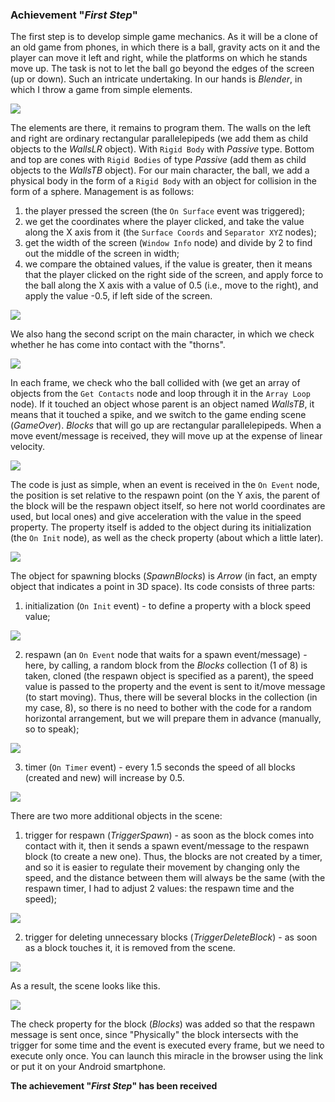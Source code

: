 ### Achievement "*First Step*"

The first step is to develop simple game mechanics. As it will be a clone of an old game from phones, in which there is a ball, gravity acts on it and the player can move it left and right, while the platforms on which he stands move up. The task is not to let the ball go beyond the edges of the screen (up or down). Such an intricate undertaking.
In our hands is *Blender*, in which I throw a game from simple elements.

[![](https://github.com/E1e5en/armory3d-blog.github.io/blob/master/articles/01_first_step/picture/1.jpg)](1)

The elements are there, it remains to program them.
The walls on the left and right are ordinary rectangular parallelepipeds (we add them as child objects to the *WallsLR* object). With `Rigid Body` with *Passive* type.
Bottom and top are cones with `Rigid Bodies` of type *Passive* (add them as child objects to the *WallsTB* object).
For our main character, the ball, we add a physical body in the form of a `Rigid Body` with an object for collision in the form of a sphere.
Management is as follows:
1) the player pressed the screen (the `On Surface` event was triggered);
2) we get the coordinates where the player clicked, and take the value along the X axis from it (the `Surface Coords` and `Separator XYZ` nodes);
3) get the width of the screen (`Window Info` node) and divide by 2 to find out the middle of the screen in width;
4) we compare the obtained values, if the value is greater, then it means that the player clicked on the right side of the screen, and apply force to the ball along the X axis with a value of 0.5 (i.e., move to the right), and apply the value -0.5, if left side of the screen.

[![](https://github.com/E1e5en/armory3d-blog.github.io/blob/master/articles/01_first_step/picture/2.jpg)](2)

We also hang the second script on the main character, in which we check whether he has come into contact with the "thorns".

[![](https://github.com/E1e5en/armory3d-blog.github.io/blob/master/articles/01_first_step/picture/3.jpg)](3)

In each frame, we check who the ball collided with (we get an array of objects from the `Get Contacts` node and loop through it in the `Array Loop` node). If it touched an object whose parent is an object named *WallsTB*, it means that it touched a spike, and we switch to the game ending scene (*GameOver*).
*Blocks* that will go up are rectangular parallelepipeds. When a move event/message is received, they will move up at the expense of linear velocity.

[![](https://github.com/E1e5en/armory3d-blog.github.io/blob/master/articles/01_first_step/picture/4.jpg)](4)

The code is just as simple, when an event is received in the `On Event` node, the position is set relative to the respawn point (on the Y axis, the parent of the block will be the respawn object itself, so here not world coordinates are used, but local ones) and give acceleration with the value in the speed property. The property itself is added to the object during its initialization (the `On Init` node), as well as the check property (about which a little later).

[![](https://github.com/E1e5en/armory3d-blog.github.io/blob/master/articles/01_first_step/picture/5.jpg)](5)

The object for spawning blocks (*SpawnBlocks*) is *Arrow* (in fact, an empty object that indicates a point in 3D space). Its code consists of three parts:
1. initialization (`On Init` event) - to define a property with a block speed value;

[![](https://github.com/E1e5en/armory3d-blog.github.io/blob/master/articles/01_first_step/picture/6.jpg)](6)

2. respawn (an `On Event` node that waits for a spawn event/message) - here, by calling, a random block from the *Blocks* collection (1 of 8) is taken, cloned (the respawn object is specified as a parent), the speed value is passed to the property and the event is sent to it/move message (to start moving). Thus, there will be several blocks in the collection (in my case, 8), so there is no need to bother with the code for a random horizontal arrangement, but we will prepare them in advance (manually, so to speak);

[![](https://github.com/E1e5en/armory3d-blog.github.io/blob/master/articles/01_first_step/picture/7.jpg)](7)

3. timer (`On Timer` event) - every 1.5 seconds the speed of all blocks (created and new) will increase by 0.5.

[![](https://github.com/E1e5en/armory3d-blog.github.io/blob/master/articles/01_first_step/picture/8.jpg)](8)

There are two more additional objects in the scene:
1. trigger for respawn (*TriggerSpawn*) - as soon as the block comes into contact with it, then it sends a spawn event/message to the respawn block (to create a new one). Thus, the blocks are not created by a timer, and so it is easier to regulate their movement by changing only the speed, and the distance between them will always be the same (with the respawn timer, I had to adjust 2 values: the respawn time and the speed);

[![](https://github.com/E1e5en/armory3d-blog.github.io/blob/master/articles/01_first_step/picture/9.jpg)](9)

2. trigger for deleting unnecessary blocks (*TriggerDeleteBlock*) - as soon as a block touches it, it is removed from the scene.

[![](https://github.com/E1e5en/armory3d-blog.github.io/blob/master/articles/01_first_step/picture/10.jpg)](10)

As a result, the scene looks like this.

[![](https://github.com/E1e5en/armory3d-blog.github.io/blob/master/articles/01_first_step/picture/11.jpg)](11)

The check property for the block (*Blocks*) was added so that the respawn message is sent once, since "Physically" the block intersects with the trigger for some time and the event is executed every frame, but we need to execute only once.
You can launch this miracle in the browser using the link or put it on your Android smartphone.


**The achievement "*First Step*" has been received**

